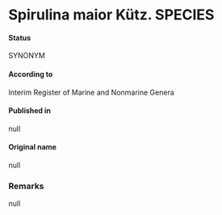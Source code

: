 # Spirulina maior Kütz. SPECIES

#### Status
SYNONYM

#### According to
Interim Register of Marine and Nonmarine Genera

#### Published in
null

#### Original name
null

### Remarks
null